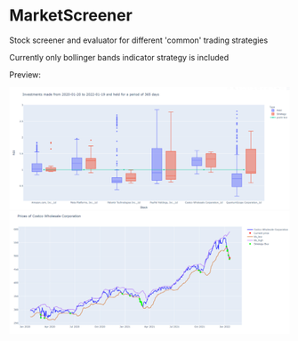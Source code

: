# MarketScreener

Stock screener and evaluator for different 'common' trading strategies

Currently only bollinger bands indicator strategy is included


Preview:

![Strategy compare graph](https://raw.githubusercontent.com/LiudasVasaris/MarketScreener/main/Investment%20strategy%20compare.png)
![Example of strategy buy-ins](https://raw.githubusercontent.com/LiudasVasaris/MarketScreener/main/Costco%20chart.png)
